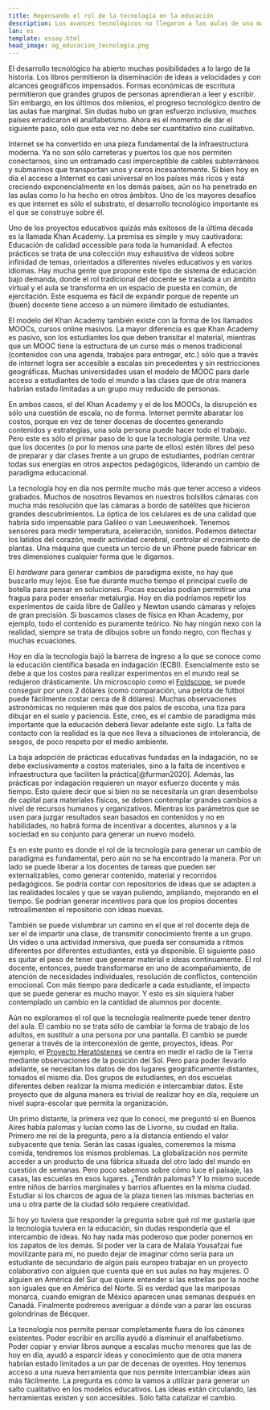 ```yaml
---
title: Repensando el rol de la tecnología en la educación
description: Los avances tecnológicos no llegaron a las aulas de una manera eficiente. Diferentes pensamientos sobre cómo nuevas herramientas podrían cambiar la dinámica escolar.
lan: es
template: essay.html
head_image: og_educacion_tecnologia.png
---
```


El desarrollo tecnológico ha abierto muchas posibilidades a lo largo de la historia. Los libros permitieron la diseminación de ideas a velocidades y con alcances geográficos impensados. Formas económicas de escritura permitieron que grandes grupos de personas aprendieran a leer y escribir. Sin embargo, en los últimos dos milenios, el progreso tecnológico dentro de las aulas fue marginal. Sin dudas hubo un gran esfuerzo inclusivo, muchos países erradicaron el analfabetismo. Ahora es el momento de dar el siguiente paso, sólo que esta vez no debe ser cuantitativo sino cualitativo. 

Internet se ha convertido en una pieza fundamental de la infraestructura moderna. Ya no son sólo carreteras y puertos los que nos permiten conectarnos, sino un entramado casi imperceptible de cables subterráneos y submarinos que transportan unos y ceros incesantemente. Si bien hoy en día el acceso a Internet es casi universal en los países más ricos y está creciendo exponencialmente en los demás países,  aún no ha penetrado en las aulas como lo ha hecho en otros ámbitos. Uno de los mayores desafíos es que internet es sólo el substrato, el desarrollo tecnológico importante es el que se construye sobre él. 

Uno de los proyectos educativos quizás más exitosos de la última década es la llamada Khan Academy. La premisa es simple y muy cautivadora: Educación de calidad accessible para toda la humanidad. A efectos prácticos se trata de una colección muy exhaustiva de videos sobre infinidad de temas, orientados a diferentes niveles educativos y en varios idiomas. Hay mucha gente que propone este tipo de sistema de educación bajo demanda, donde el rol tradicional del docente se traslada a un ámbito virtual y el aula se transforma en un espacio de puesta en común, de ejercitación. Este esquema es fácil de expandir porque de repente un (buen) docente tiene acceso a un número ilimitado de estudiantes. 

El modelo del Khan Academy también existe con la forma de los llamados MOOCs, cursos online masivos. La mayor diferencia es que Khan Academy es pasivo, son los estudiantes los que deben transitar el material, mientras que un MOOC tiene la estructura de un curso más o menos tradicional (contenidos con una agenda, trabajos para entregar, etc.) sólo que a través de internet logra ser accesible a escalas sin precedentes y sin restricciones geográficas. Muchas universidades usan el modelo de MOOC para darle acceso a estudiantes de todo el mundo a las clases que de otra manera habrían estado limitadas a un grupo muy reducido de personas. 

En ambos casos, el del Khan Academy y el de los MOOCs, la disrupción es sólo una cuestión de escala, no de forma. Internet permite abaratar los costos, porque en vez de tener docenas de docentes generando contenidos y estrategias, una sola persona puede hacer todo el trabajo. Pero este es sólo el primar paso de lo que la tecnología permite. Una vez que los docentes (o por lo menos una parte de ellos) estén libres del peso de preparar y dar clases frente a un grupo de estudiantes, podrían centrar todas sus energías en otros aspectos pedagógicos, liderando un cambio de paradigma educacional. 

La tecnología hoy en día nos permite mucho más que tener acceso a videos grabados. Muchos de nosotros llevamos en nuestros bolsillos cámaras con mucha más resolución que las cámaras a bordo de satélites que hicieron grandes descubrimientos. La óptica de los celulares es de una calidad que habría sido impensable para Galileo o van Leeuwenhoek. Tenemos sensores para medir temperatura, aceleración, sonidos. Podemos detectar los latidos del corazón, medir actividad cerebral, controlar el crecimiento de plantas. Una máquina que cuesta un tercio de un iPhone puede fabricar en tres dimensiones cualquier forma que le digamos. 

El *hardware* para generar cambios de paradigma existe, no hay que buscarlo muy lejos. Ese fue durante mucho tiempo el principal cuello de botella para pensar en soluciones. Pocas escuelas podían permitirse una fragua para poder enseñar metalurgia. Hoy en día podríamos repetir los experimentos de caída libre de Galileo y Newton usando cámaras y relojes de gran precisión. Si buscamos clases de física en Khan Academy, por ejemplo, todo el contenido es puramente teórico. No hay ningún nexo con la realidad, siempre se trata de dibujos sobre un fondo negro, con flechas y muchas ecuaciones. 

Hoy en día la tecnología bajó la barrera de ingreso a lo que se conoce como la educación científica basada en indagación (ECBI). Esencialmente esto se debe a que los costos para realizar experimentos en el mundo real se redujeron drásticamente. Un microscopio como el [Foldscope](https://www.foldscope.com/), se puede conseguir por unos 2 dólares (como comparación, una pelota de fútbol puede fácilmente costar cerca de 8 dólares). Muchas observaciones astronómicas no requieren más que dos palos de escoba, una tiza para dibujar en el suelo y paciencia. Este, creo, es el cambio de paradigma más importante que la educación deberá llevar adelante este siglo. La falta de contacto con la realidad es la que nos lleva a situaciones de intolerancia, de sesgos, de poco respeto por el medio ambiente. 

La baja adopción de prácticas educativas fundadas en la indagación, no se debe exclusivamente a costos materiales, sino a la falta de incentivos e infraestructura que faciliten la práctica[@furman2020]. Además, las prácticas por indagación requieren un mayor esfuerzo docente y más tiempo. Esto quiere decir que si bien no se necesitaría un gran desembolso de capital para materiales físicos, se deben contemplar grandes cambios a nivel de recursos humanos y organizativos. Mientras los parámetros que se usen para juzgar resultados sean basados en contenidos y no en habilidades, no habrá forma de incentivar a docentes, alumnos y a la sociedad en su conjunto para generar un nuevo modelo. 

Es en este punto es donde el rol de la tecnología para generar un cambio de paradigma es fundamental, pero aún no se ha encontrado la manera. Por un lado se puede liberar a los docentes de tareas que pueden ser externalizables, como generar contenido, material y recorridos pedagógicos. Se podría contar con repositorios de ideas que se adapten a las realidades locales y que se vayan puliendo, ampliando, mejorando en el tiempo. Se podrían generar incentivos para que los propios docentes retroalimenten el repositorio con ideas nuevas. 

También se puede vislumbrar un camino en el que el rol docente deja de ser el de impartir una clase, de transmitir conocimiento frente a un grupo. Un video o una actividad inmersiva, que pueda ser consumida a ritmos diferentes por diferentes estudiantes, está ya disponible. El siguiente paso es quitar el peso de tener que generar material e ideas continuamente. El rol docente, entonces, puede transformarse en uno de acompañamiento, de atención de necesidades individuales, resolución de conflictos, contención emocional. Con más tiempo para dedicarle a cada estudiante, el impacto que se puede generar es mucho mayor. Y esto es sin siquiera haber contemplado un cambio en la cantidad de alumnos por docente. 

Aún no exploramos el rol que la tecnología realmente puede tener dentro del aula. El cambio no se trata sólo de cambiar la forma de trabajo de los adultos, en sustituir a una persona por una pantalla. El cambio se puede generar a través de la interconexión de gente, proyectos, ideas. Por ejemplo, el [Proyecto Heratóstenes](https://www.fisica.org.ar/actividades/para-escuelas/proyecto-eratostenes/) se centra en medir el radio de la Tierra mediante observaciones de la posición del Sol. Pero para poder llevarlo adelante, se necesitan los datos de dos lugares geográficamente distantes, tomados el mismo día. Dos grupos de estudiantes, en dos escuelas diferentes deben realizar la misma medición e intercambiar datos. Este proyecto que de alguna manera es trivial de realizar hoy en día, requiere un nivel supra-escolar que permita la organización. 

Un primo distante, la primera vez que lo conocí, me preguntó si en Buenos Aires había palomas y lucían como las de Livorno, su ciudad en Italia. Primero me reí de la pregunta, pero a la distancia entiendo el valor subyacente que tenía. Serán las casas iguales, comeremos la misma comida, tendremos los mismos problemas. La globalización nos permite acceder a un producto de una fábrica situada del otro lado del mundo en cuestión de semanas. Pero poco sabemos sobre cómo luce el paisaje, las casas, las escuelas en esos lugares. ¿Tendrán palomas? Y lo mismo sucede entre niños de barrios marginales y barrios afluentes en la misma ciudad. Estudiar si los charcos de agua de la plaza tienen las mismas bacterias en una u otra parte de la ciudad sólo requiere creatividad. 

Si hoy yo tuviera que responder la pregunta sobre qué rol me gustaría que la tecnología tuviera en la educación, sin dudas respondería que el intercambio de ideas. No hay nada más poderoso que poder ponernos en los zapatos de los demás. Si poder ver la cara de Malala Yousafzai fue movilizante para mí, no puedo dejar de imaginar cómo sería para un estudiante de secundario de algún país europeo trabajar en un proyecto colaborativo con alguien que cuenta que en sus aulas no hay mujeres. O alguien en América del Sur que quiere entender si las estrellas por la noche son iguales que en América del Norte. Si es verdad que las mariposas monarca, cuando emigran de México aparecen unas semanas después en Canadá. Finalmente podremos averiguar a dónde van a parar las oscuras golondrinas de Bécquer.

La tecnología nos permite pensar completamente fuera de los cánones existentes. Poder escribir en arcilla ayudó a disminuir el analfabetismo. Poder copiar y enviar libros aunque a escalas mucho menores que las de hoy en día, ayudó a esparcir ideas y conocimiento que de otra manera habrían estado limitados a un par de decenas de oyentes. Hoy tenemos acceso a una nueva herramienta que nos permite intercambiar ideas aún más fácilmente. La pregunta es cómo la vamos a utilizar para generar un salto cualitativo en los modelos educativos. Las ideas están circulando, las herramientas existen y son accesibles. Sólo falta catalizar el cambio. 


